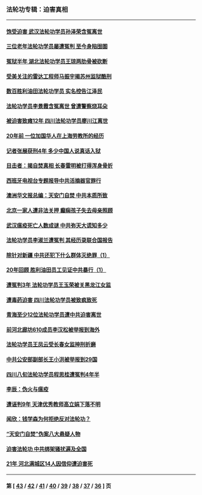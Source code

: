 ### 法轮功专辑：迫害真相
---
#### [饱受迫害 武汉法轮功学员孙泽荣含冤离世](../../pages/nf4379/n12727942.md) 
#### [三位老年法轮功学员屡遭冤判 至今身陷囹圄](../../pages/nf4379/n12725626.md) 
#### [冤狱半年 湖北法轮功学员王琼两肋骨被砍断](../../pages/nf4379/n12723946.md) 
#### [受美关注的雷达工程师马振宇揭苏州监狱酷刑](../../pages/nf4379/n12724446.md) 
#### [数百胜利油田法轮功学员 实名控告江泽民](../../pages/nf4379/n12715299.md) 
#### [法轮功学员李景霞含冤离世 曾遭警察烧耳朵](../../pages/nf4379/n12724084.md) 
#### [被迫害致瘫12年 四川法轮功学员廖川江离世](../../pages/nf4379/n12723746.md) 
#### [20年前 一位加国华人在上海劳教所的经历](../../pages/nf4379/n12707932.md) 
#### [记者张展获刑4年 多少中国人说真话入狱](../../pages/nf4379/n12721344.md) 
#### [目击者：揭自焚真相 长春雷明被打得浑身骨折](../../pages/nf4379/n12721006.md) 
#### [西班牙电视台专题报导中共活摘器官罪行](../../pages/nf4379/n12721116.md) 
#### [澳洲华文报总编：天安门自焚 中共本质所致](../../pages/nf4379/n12720728.md) 
#### [北京一家人遭非法关押 癫痫孩子失去母亲照顾](../../pages/nf4379/n12717862.md) 
#### [武汉瘟疫死亡人数成谜 中共弥天大谎知多少](../../pages/nf4379/n12717754.md) 
#### [法轮功学员李淑兰遭冤判 其经历录联合国报告](../../pages/nf4379/n12716103.md) 
#### [除针对新疆 中共还犯下什么群体灭绝罪（1）](../../pages/nf4379/n12713923.md) 
#### [20年回顾 胜利油田员工见证中共暴行（1）](../../pages/nf4379/n12713063.md) 
#### [遭冤判3年 法轮功学员王玉荣被关黑龙江女监](../../pages/nf4379/n12711212.md) 
#### [遭毒药迫害 四川法轮功学员被致疯致死](../../pages/nf4379/n12711379.md) 
#### [青海至少12位法轮功学员遭中共迫害离世](../../pages/nf4379/n12710718.md) 
#### [前河北廊坊610成员李汉松被举报到海外](../../pages/nf4379/n12708858.md) 
#### [法轮功学员王凤云受长春女监抻刑折磨](../../pages/nf4379/n12705851.md) 
#### [中共公安部副部长王小洪被举报到29国](../../pages/nf4379/n12709280.md) 
#### [四川八旬法轮功学员程思桂遭冤判4年半](../../pages/nf4379/n12708592.md) 
#### [李辰：伪火与瘟疫](../../pages/nf4379/n12707981.md) 
#### [遭诬判9年 天津优秀教师高立娟下落不明](../../pages/nf4379/n12707490.md) 
#### [闻欣：钱学森为何拒绝反对法轮功？](../../pages/nf4379/n12707407.md) 
#### [“天安门自焚”伪案八大悬疑人物](../../pages/nf4379/n12706455.md) 
#### [迫害法轮功 中共绑架骚扰遍及全国](../../pages/nf4379/n12704018.md) 
#### [21年 河北满城区14人因信仰遭迫害死](../../pages/nf4379/n12705037.md) 

---
#### 第 [ [43](./43.md) / [42](./42.md) / [41](./41.md) / [40](./40.md) / [39](./39.md) / [38](./38.md) / [37](./37.md) / [36](./36.md) ] 页
